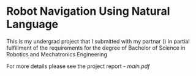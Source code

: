 # Robot Navigation Using Natural Language

This is my undergrad project that I submitted with my partnar () in partial fulfillment of the requirements for the degree of Bachelor
of Science in Robotics and Mechatronics Engineering

For more details please see the project report - *main.pdf*
